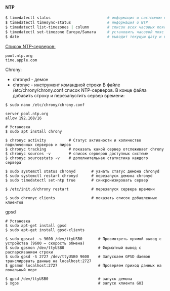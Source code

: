#### NTP


```bash
$ timedatectl status                         # информация о системном времени
$ timedatectl timesync-status                # информация о NTP 
$ timedatectl list-timezones | column        # список всех часовых поясов из каталога /usr/share/zoneinfo/
$ timedatectl set-timezone Europe/Samara     # установить часовой пояс
$ date                                       # выводит текущую дату и время
```

[Список NTP-серверов:](https://support.ntp.org/Servers/StratumTwoTimeServers)
```
pool.ntp.org
time.apple.com
```

Chrony:
- chronyd - демон
- chronyc - инструмент командной строки
В файле /etc/chrony/chrony.conf список NTP-серверов. В конце файла добавить строку и перезапустить сервер времени:
```
$ sudo nano /etc/chrony/chrony.conf

server pool.ntp.org
allow 192.168/16
```
```
# Установка
$ sudo apt install chrony

$ chronyc activity          # Статус активности и количество подключенных серверов и пиров
$ chronyc tracking          # показать какой сервер отслеживает chrony
$ chronyc sources -v        # список серверов доступных системе
$ chronyc sourcestats -v    # дополнительная статистика каждого сервера

$ sudo systemctl status chronyd       # узнать статус демона chronyd
$ sudo systemctl restart chronyd      # перезапуск демона chronyd
$ sudo timedatectl set-ntp true       # синхронизировать сервер

$ /etc/init.d/chrony restart          # перезапуск сервера времени

$ sudo chronyc clients                # показать список добавленных клиентов
```
gpsd
```
# Установка
$ sudo apt-get install gpsd
$ sudo apt-get install gpsd-clients

$ sudo gpscat -s 9600 /dev/ttyUSB0       # Просмотреть прямой вывод с устройства (9600 — скорость обмена)
$ sudo gpsmon /dev/ttyUSB0               # Форматный вывод с распарсиванием строки
$ sudo gpsd -S 2727 /dev/ttyUSB0 9600    # Запускаем GPSD daemon транслировать данные на localhost:2727
$ gpsmon localhost:2727                  # Проверяем приход данных на локальный порт

$ gpsd /dev/ttyUSB0                      # запуск демона
$ xgps                                   # запуск клиента GUI
```

